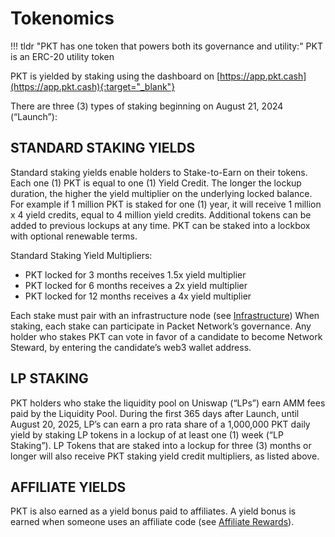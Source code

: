 # Tokenomics

!!! tldr "PKT has one token that powers both its governance and utility:"
    PKT is an ERC-20 utility token

PKT is yielded by staking using the dashboard on [https://app.pkt.cash](https://app.pkt.cash){:target="_blank"}

There are three (3) types of staking beginning on August 21, 2024 (“Launch”):

## STANDARD STAKING YIELDS

Standard staking yields enable holders to Stake-to-Earn on their tokens. Each one (1) PKT is equal to one (1) Yield Credit. The longer the lockup duration, the higher the yield multiplier on the underlying locked balance. For example if 1 million PKT is staked for  one (1) year, it will receive 1 million x 4 yield credits, equal to 4 million yield credits. Additional tokens can be added to previous lockups at any time. PKT can be staked into a lockbox with optional renewable terms. 

Standard Staking Yield Multipliers:

* PKT locked for 3 months receives 1.5x yield multiplier
* PKT locked for 6 months receives a 2x yield multiplier
* PKT locked for 12 months receives a 4x yield multiplier

Each stake must pair with an infrastructure node (see [Infrastructure](/infra/infrastructure)) When staking, each stake can participate in Packet Network’s governance. Any holder who stakes PKT can vote in favor of a candidate to become Network Steward, by entering the candidate’s web3 wallet address.

## LP STAKING

PKT holders who stake the liquidity pool on Uniswap (“LPs”) earn AMM fees paid by the Liquidity Pool. During the first 365 days after Launch, until August 20, 2025, LP’s can earn a pro rata share of a 1,000,000 PKT daily yield by staking LP tokens in a lockup of at least one (1) week (“LP Staking”). LP Tokens that are staked into a lockup for three (3) months or longer will also receive PKT staking yield credit multipliers, as listed above.

## AFFILIATE YIELDS

PKT is also earned as a yield bonus paid to affiliates. A yield bonus is earned when someone uses an affiliate code (see [Affiliate Rewards](/affiliate)).